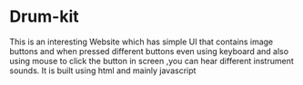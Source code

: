 # Drum-kit
This is an interesting Website which has simple UI that contains image buttons and when pressed different buttons even using keyboard and also using mouse to click the button in screen ,you can hear different instrument sounds. It is built using html and mainly javascript
